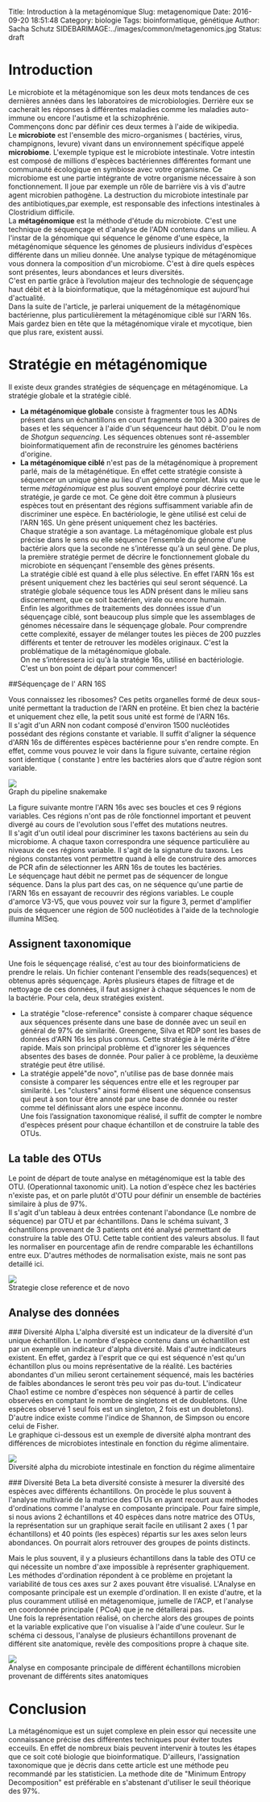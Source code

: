 Title: Introduction à la metagénomique
Slug: metagenomique
Date: 2016-09-20 18:51:48
Category: biologie
Tags: bioinformatique, génétique
Author: Sacha Schutz
SIDEBARIMAGE:../images/common/metagenomics.jpg
Status: draft

# Introduction
Le microbiote et la métagénomique son les deux mots tendances de ces dernières années dans les laboratoires de microbiologies. Derrière eux se cacherait les réponses à différentes maladies comme les maladies auto-immune ou encore l'autisme et la schizophrénie.    
Commençons donc par définir ces deux termes à l'aide de wikipedia.     
Le **microbiote** est l'ensemble des micro-organismes ( bactéries, virus, champignons, levure) vivant dans un environnement spécifique appelé **microbiome**. L'exemple typique est le microbiote intestinale. Votre intestin est composé de millions d'espèces bactériennes différentes formant une communauté écologique en symbiose avec votre organisme. Ce microbiome est une partie intégrante de votre organisme nécessaire à son fonctionnement. Il joue par exemple un rôle de barrière vis à vis d'autre agent microbien pathogène. La destruction du microbiote intestinale par des antibiotiques,par exemple, est responsable des infections intestinales à Clostridium difficile.      
La **métagénomique** est la méthode d'étude du microbiote. C'est une technique de séquençage et d'analyse de l'ADN contenu dans un milieu. A l'instar de la génomique qui séquence le génome d'une espèce, la métagénomique séquence les génomes de plusieurs individus d'espèces différente dans un milieu donnée. Une analyse typique de métagénomique vous donnera la composition d'un microbiome. C'est à dire quels espèces sont présentes, leurs abondances et leurs diversités.    
C'est en partie grâce à l’evolution majeur des technologie de séquençage haut débit et à la bioinformatique, que la métagénomique est aujourd'hui d'actualité.    
Dans la suite de l'article, je parlerai uniquement de la métagénomique bactérienne, plus particulièrement la métagénomique ciblé sur l'ARN 16s. Mais gardez bien en tête que la métagénomique virale et mycotique, bien que plus rare, existent aussi. 

# Stratégie en métagénomique 
Il existe deux grandes stratégies de séquençage en métagénomique. La stratégie globale et la stratégie ciblé.  
- **La métagénomique globale** consiste à fragmenter tous les ADNs présent dans un échantillons en court fragments de 100 à 300 paires de bases et les séquencer à l'aide d'un séquenceur haut débit. D'ou le nom de *Shotgun sequencing*. Les séquences obtenues sont ré-assembler bioinformatiquement afin de reconstruire les génomes bactériens d'origine.   
- **La métagénomique ciblé** n'est pas de la métagénomique à proprement parlé, mais de la métagénétique. En effet cette stratégie consiste à séquencer un unique gène au lieu d'un génome complet. Mais vu que le terme *métagénomique* est plus souvent employé pour décrire cette stratégie, je garde ce mot. Ce gène doit être commun à plusieurs espèces tout en présentant des régions suffisamment variable afin de discriminer une espèce. En bactériologie, le gène utilisé est celui de l'ARN 16S. Un gène présent uniquement chez les bactéries.    
Chaque stratégie a son avantage. La métagénomique globale est plus précise dans le sens ou elle séquence l'ensemble du génome d'une bactérie alors que la seconde ne s’intéresse qu'à un seul gène. De plus, la première stratégie permet de décrire le fonctionnement globale du microbiote en séquençant l'ensemble des gènes présents.   
La stratégie ciblé est quand à elle plus sélective. En effet l'ARN 16s est présent uniquement chez les bactéries qui seul seront séquencé. La stratégie globale séquence tous les ADN présent dans le milieu sans discernement, que ce soit bactérien, virale ou encore humain.  
Enfin les algorithmes de traitements des données issue d'un séquençage ciblé, sont beaucoup plus simple que les assemblages de génomes nécessaire dans le séquençage globale. Pour comprendre cette complexité, essayer de mélanger toutes les pièces de 200 puzzles différents et tenter de retrouver les modèles originaux. C'est la problématique de la métagénomique globale.   
On ne s’intéressera ici qu'à la stratégie 16s, utilisé en bactériologie. C'est un bon point de départ pour commencer!


##Séquençage de l' ARN 16S 

Vous connaissez les ribosomes? Ces petits organelles formé de deux sous-unité permettant la traduction de l'ARN en protéine. Et bien chez la bactérie et uniquement chez elle, la petit sous unité est formé de l'ARN 16s.   
Il s'agit d'un ARN non codant composé d'environ 1500 nucléotides possédant des 
régions constante et variable. Il suffit d'aligner la séquence d'ARN 16s de différentes espèces bactérienne pour s'en rendre compte. En effet, comme vous pouvez le voir dans la figure suivante, certaine région sont identique ( constante ) entre les bactéries alors que d'autre région sont variable. 

<div class="figure">
    <img src="../images/post20/alignment.png" /> 
    <div class="legend">Graph du pipeline snakemake</div>
</div>

La figure suivante montre l'ARN 16s avec ses boucles et ces 9 régions variables. Ces régions n'ont pas de rôle fonctionnel important et peuvent divergé au cours de l'evolution sous l'effet des mutations neutres.  
Il s'agit d'un outil ideal pour discriminer les taxons bactériens au sein du microbiome. A chaque taxon correspondra une séquence particulière au niveaux de ces régions variable. Il s'agit de la signature du taxons. 
Les régions constantes vont permettre quand à elle de construire des amorces de PCR afin de sélectionner les ARN 16s de toutes les bactéries.     
Le séquençage haut débit ne permet pas de séquencer de longue séquence. Dans la plus part des cas, on ne séquence qu'une partie de l'ARN 16s en essayant de recouvrir des régions variables. Le couple d'amorce V3-V5, que vous pouvez voir sur la figure 3, permet d'amplifier puis de séquencer une région de 500 nucléotides à l'aide de la technologie illumina MISeq. 

## Assignent taxonomique 
Une fois le séquençage réalisé, c'est au tour des bioinformaticiens de prendre le relais. Un fichier contenant l'ensemble des reads(sequences) et obtenus après séquençage. Après plusieurs étapes de filtrage et de nettoyage de ces données, il faut assigner à chaque séquences le nom de la bactérie. Pour cela, deux stratégies existent.   
- La stratégie "close-reference" consiste à comparer chaque séquence aux séquences présente dans une base de donnée avec un seuil en général de 97% de similarité. Greengene, Silva et RDP sont les bases de données d'ARN 16s les plus connus. Cette stratégie à le mérite d'être rapide. Mais son principal problème et d'ignorer les séquences absentes des bases de donnée. Pour palier à ce problème, la deuxième stratégie peut être utilisé.   
- La stratégie appelé"de novo", n'utilise pas de base donnée mais consiste à comparer les séquences entre elle et les regrouper par similarité. Les "clusters" ainsi formé élisent une séquence consensus qui peut à son tour être annoté par une base de donnée ou rester comme tel définissant alors une espèce inconnu.   
Une fois l’assignation taxonomique réalisé, il suffit de compter le nombre d'espèces présent pour chaque échantillon et de construire la table des OTUs.

## La table des OTUs 
Le point de départ de toute analyse en métagénomique est la table des OTU. (Operationnal taxonomic unit). La notion d'espèce chez les bactéries n'existe pas, et on parle plutôt d'OTU pour définir un ensemble de bactéries similaire à plus de 97%.   
Il s'agit d'un tableau à deux entrées contenant l'abondance (Le nombre de séquence) par OTU et par échantillons. Dans le schéma suivant, 3 échantillons provenant de 3 patients ont été analysé permettant de construire la table des OTU. 
Cette table contient des valeurs absolus. Il faut les normaliser en pourcentage afin de rendre comparable les échantillons entre eux. D'autres méthodes de normalisation existe, mais ne sont pas detaillé ici.  

<div class="figure">
    <img src="../images/post20/otu_table.png" /> 
    <div class="legend">Strategie close reference et de novo</div>
</div>


## Analyse des données 

### Diversité Alpha
L'alpha diversité est un indicateur de la diversité d'un unique échantillon. Le nombre d'espèce contenu dans un échantillon est par un exemple un indicateur d'alpha diversité. Mais d'autre indicateurs existent. 
En effet, gardez à l'esprit que ce qui est séquencé n'est qu'un échantillon plus ou moins représentative de la réalité. 
Les bactéries abondantes d'un milieu seront certainement séquencé, mais les bactéries de faibles abondances le seront très peu voir pas du-tout. 
L'indicateur Chao1 estime ce nombre d'espèces non séquencé à partir de celles observées en comptant le nombre de singletons et de doubletons. (Une espèces observé 1 seul fois est un singleton, 2 fois est un doubletons).
D'autre indice existe comme l'indice de Shannon, de Simpson ou encore celui de Fisher.    
Le graphique ci-dessous est un exemple de diversité alpha montrant des différences de microbiotes intestinale en fonction du régime alimentaire.  

<div class="figure">
    <img src="../images/post20/alpha_diversity.jpg" /> 
    <div class="legend">Diversité alpha du microbiote intestinale en fonction du régime alimentaire</div>
</div>


### Diversité Beta
La beta diversité consiste à mesurer la diversité des espèces avec différents échantillons. On procède le plus souvent à l'analyse multivarié de la matrice des OTUs en ayant recourt aux méthodes d'ordinations comme l'analyse en composante principale. Pour faire simple, si nous avions 2 échantillons et 40 espèces dans notre matrice des OTUs, la représentation sur un graphique serait facile en utilisant 2 axes ( 1 par échantillons) et 40 points (les espèces) répartis sur les axes selon leurs abondances. On pourrait alors retrouver des groupes de points distincts. 

Mais le plus souvent, il y a plusieurs échantillons dans la table des OTU ce qui nécessite un nombre d'axe impossible à représenter graphiquement. Les méthodes d'ordination répondent à ce problème en projetant la variabilité de tous ces axes sur 2 axes pouvant être visualisé. 
L'Analyse en composante principale est un exemple d'ordination. Il en existe d'autre, et la plus couramment utilisé en métagenomique, jumelle de l'ACP, et l'analyse en coordonnée principale ( PCoA) que je ne détaillerai pas.    
Une fois la représentation réalisé, on cherche alors des groupes de points et la variable explicative que l'on visualise à l'aide d'une couleur. Sur le schéma ci dessous, l'analyse de plusieurs échantillons provenant de différent site anatomique, revèle des compositions propre à chaque site.

<div class="figure">
    <img src="../images/post20/beta_diversity.png" /> 
    <div class="legend">Analyse en composante principale de différent échantillons microbien provenant de différents sites anatomiques</div>
</div>

# Conclusion 
La métagénomique est un sujet complexe en plein essor qui necessite une connaissance précise des différentes techniques pour éviter toutes ecceuils. En effet de nombreux biais peuvent intervenir à toutes les étapes que ce soit coté biologie que bioinformatique. D'ailleurs, l'assignation taxonomique que je décris dans cette article est une méthode peu recommandé par les statisticien. La methode dite de "Minimum Entropy Decomposition" est préférable en s'abstenant d'utiliser le seuil théorique des 97%. 


